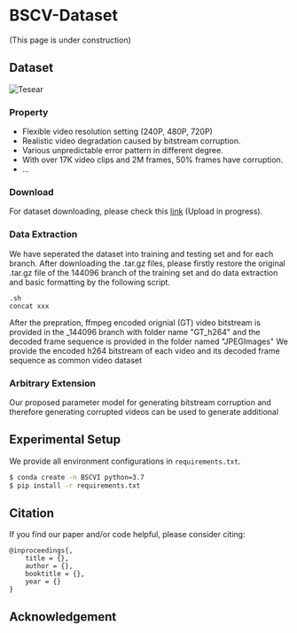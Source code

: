 # BSCV-Dataset
<!-- 
<p align="left">
    <a href=''>
      <img src='https://img.shields.io/badge/Paper-arXiv-green?style=plastic&logo=arXiv&logoColor=green' alt='Paper arXiv'>
    </a>
    <a href=''>
      <img src='https://img.shields.io/badge/Paper-PDF-red?style=plastic&logo=adobeacrobatreader&logoColor=red' alt='Paper PDF'>
    </a>
</p> -->

<!-- This repo contains code for our paper:

[Bitstream-corrupted Video Recovery: Benchmark Dataset and Method]()

[Tianyi Liu](), [Kejun Wu](), [Yi Wang](), [Wenyang Liu](), [Kim-Hui Yap](), [Lap-Pui Chau]() -->

(This page is under construction)

## Dataset

![Tesear](teaser_v6_00.png)

### Property
- Flexible video resolution setting (240P, 480P, 720P)
- Realistic video degradation caused by bitstream corruption.
- Various unpredictable error pattern in different degree.
- With over 17K video clips and 2M frames, 50% frames have corruption.
- ...

### Download
For dataset downloading, please check this [link](https://entuedu-my.sharepoint.com/:f:/g/personal/liut0038_e_ntu_edu_sg/Egn7Xygv7UJBilL9z3nFo_4Bm5LdeoXCv-uiDo3qANsmTw?e=fMU9gZ) (Upload in progress).

### Data Extraction
We have seperated the dataset into training and testing set and for each branch. 
After downloading the .tar.gz files, please firstly restore the original .tar.gz file of the 144096 branch of the training set and do data extraction and basic formatting by the following script.
```
.sh
concat xxx
```

After the prepration, ffmpeg encoded orignial (GT) video bitstream is provided in the _144096 branch with folder name "GT_h264" and the decoded frame sequence is provided in the folder named "JPEGImages" 
We provide the encoded h264 bitstream of each video and its decoded frame sequence as common video dataset

### Arbitrary Extension
Our proposed parameter model for generating bitstream corruption and therefore generating corrupted videos can be used to generate additional

## Experimental Setup
We provide all environment configurations in ``requirements.txt``.

```bash
$ conda create -n BSCVI python=3.7
$ pip install -r requirements.txt
```

<!-- Similar CUDA version should also be acceptable with corresponding version control for ``torch`` and ``torchvision``.
We refer the authors to [Generation](generation/README.md) and [Experiment](baselines/README.md) for details on quetsion-answer
generation, balancing, data split, and baseline experiments. For these two functionalities, please checkout the corresponding
sub-directory for code and instructions. -->

## Citation
If you find our paper and/or code helpful, please consider citing:
```
@inproceedings{,
    title = {},
    author = {},
    booktitle = {},
    year = {}
}
```

## Acknowledgement

